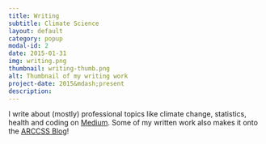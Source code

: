 ```yaml
---
title: Writing
subtitle: Climate Science
layout: default
category: popup
modal-id: 2
date: 2015-01-31
img: writing.png
thumbnail: writing-thumb.png
alt: Thumbnail of my writing work
project-date: 2015&mdash;present
description:
---
```

I write about (mostly) professional topics like climate change, statistics, health and coding on [Medium](medium.com/@rensa). Some of my written work also makes it onto the [ARCCSS Blog](http://www.climatescience.org.au/blog/jgoldie/)!

